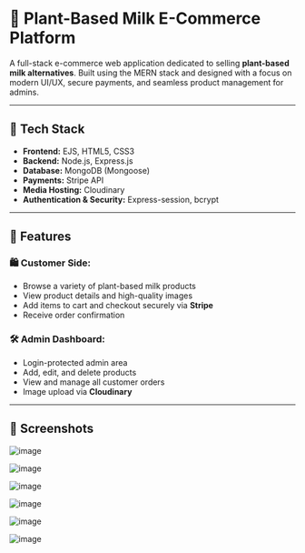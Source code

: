 # 🌱 Plant-Based Milk E-Commerce Platform

A full-stack e-commerce web application dedicated to selling **plant-based milk alternatives**. Built using the MERN stack and designed with a focus on modern UI/UX, secure payments, and seamless product management for admins.

---

## 🔧 Tech Stack

- **Frontend:** EJS, HTML5, CSS3
- **Backend:** Node.js, Express.js
- **Database:** MongoDB (Mongoose)
- **Payments:** Stripe API
- **Media Hosting:** Cloudinary
- **Authentication & Security:** Express-session, bcrypt

---

## 🚀 Features

### 🛍️ Customer Side:
- Browse a variety of plant-based milk products
- View product details and high-quality images
- Add items to cart and checkout securely via **Stripe**
- Receive order confirmation

### 🛠️ Admin Dashboard:
- Login-protected admin area
- Add, edit, and delete products
- View and manage all customer orders
- Image upload via **Cloudinary**

---

## 📸 Screenshots
![image](https://github.com/user-attachments/assets/403f7df6-ed2d-4f7e-9c45-79a2dd2f6a34)

![image](https://github.com/user-attachments/assets/cc5d5c4a-a6da-4355-bb40-36f88ce07fc1)

![image](https://github.com/user-attachments/assets/d12b509c-f766-4c06-909c-0c13eafa5310)

![image](https://github.com/user-attachments/assets/4bf7da89-b553-4cf9-9d95-261f606aaad7)

![image](https://github.com/user-attachments/assets/d4ce5dc6-13c0-4daf-bf55-1841754bd92f)

![image](https://github.com/user-attachments/assets/f6b6faaa-46c0-48bf-b79f-69f06bec2d6c)





